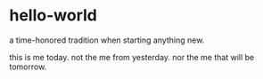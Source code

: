 # hello-world
a time-honored tradition when starting anything new.

this is me today. not the me from yesterday. nor the me that will be tomorrow.

